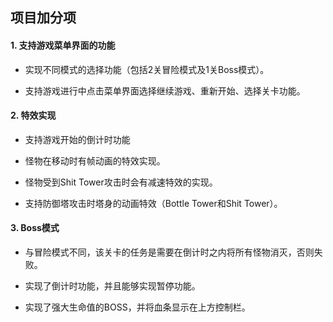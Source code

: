 ## 项目加分项
#### 1. 支持游戏菜单界面的功能

* 实现不同模式的选择功能（包括2关冒险模式及1关Boss模式）。

* 支持游戏进行中点击菜单界面选择继续游戏、重新开始、选择关卡功能。
   
#### 2. 特效实现
* 支持游戏开始的倒计时功能
   
* 怪物在移动时有帧动画的特效实现。
   
* 怪物受到Shit Tower攻击时会有减速特效的实现。

* 支持防御塔攻击时塔身的动画特效（Bottle Tower和Shit Tower）。
   
#### 3. Boss模式
   
* 与冒险模式不同，该关卡的任务是需要在倒计时之内将所有怪物消灭，否则失败。
   
* 实现了倒计时功能，并且能够实现暂停功能。
   
* 实现了强大生命值的BOSS，并将血条显示在上方控制栏。
